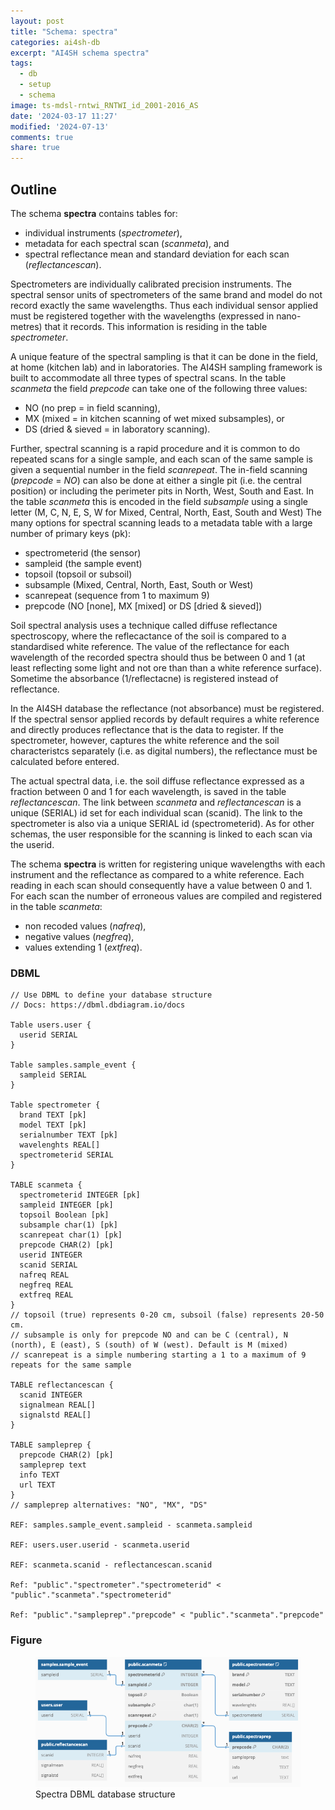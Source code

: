 ```yaml
---
layout: post
title: "Schema: spectra"
categories: ai4sh-db
excerpt: "AI4SH schema spectra"
tags:
  - db
  - setup
  - schema
image: ts-mdsl-rntwi_RNTWI_id_2001-2016_AS
date: '2024-03-17 11:27'
modified: '2024-07-13'
comments: true
share: true
---
```


## Outline

The schema **spectra** contains tables for:  

- individual instruments (_spectrometer_),
- metadata for each spectral scan (_scanmeta_), and
- spectral reflectance mean and standard deviation for each scan (_reflectancescan_).

Spectrometers are individually calibrated precision instruments. The spectral sensor units of spectrometers of the same brand and model do not record exactly the same wavelengths. Thus each individual sensor applied must be registered together with the wavelengths (expressed in nano-metres) that it records. This information is residing in the table _spectrometer_.

A unique feature of the spectral sampling is that it can be done in the field, at home (kitchen lab) and in laboratories. The AI4SH sampling framework is built to accommodate all three types of spectral scans. In the table _scanmeta_ the field _prepcode_ can take one of the following three values:

- NO (no prep = in field scanning),
- MX (mixed = in kitchen scanning of wet mixed subsamples), or
- DS (dried & sieved = in laboratory scanning).

Further, spectral scanning is a rapid procedure and it is common to do repeated scans for a single sample, and each scan of the same sample is given a sequential number in the field _scanrepeat_. The in-field scanning (_prepcode_ = _NO_) can also be done at either a single pit (i.e. the central position) or including the perimeter pits in North, West, South and East. In the table _scanmeta_ this is encoded in the field _subsample_ using a single letter (M, C, N, E, S, W for Mixed, Central, North, East, South and West) The many options for spectral scanning leads to a metadata table with a large number of primary keys (pk):

- spectrometerid (the sensor)
- sampleid (the sample event)
- topsoil (topsoil or subsoil)
- subsample (Mixed, Central, North, East, South or West)
- scanrepeat (sequence from 1 to maximum 9)
- prepcode (NO [none], MX [mixed] or DS [dried & sieved])

Soil spectral analysis uses a technique called diffuse reflectance spectroscopy, where the reflecactance of the soil is compared to a standardised white reference. The value of the reflectance for each wavelength of the recorded spectra should thus be between 0 and 1 (at least reflecting some light and not ore than than a white reference surface). Sometime the absorbance (1/reflectacne) is registered instead of reflectance.

In the AI4SH database the reflectance (not absorbance) must be registered. If the spectral sensor applied records by default requires a white reference and directly produces reflectance that is the data to register. If the spectrometer, however, captures the white reference and the soil characteristcs separately (i.e. as digital numbers), the reflectance must be calculated before entered.

The actual spectral data, i.e. the soil diffuse reflectance expressed as a fraction between 0 and 1 for each wavelength, is saved in the table _reflectancescan_. The link between _scanmeta_ and _reflectancescan_ is a unique (SERIAL) id set for each individual scan (scanid). The link to the spectrometer is also via a unique SERIAL id (spectrometerid). As for other schemas, the user responsible for the scanning is linked to each scan via the userid.

The schema **spectra** is written for registering unique wavelengths with each instrument and the reflectance as compared to a white reference. Each reading in each scan should consequently have a value between 0 and 1. For each scan the number of erroneous values are compiled and registered in the table _scanmeta_:

- non recoded values (_nafreq_),
- negative values (_negfreq_),
- values extending 1 (_extfreq_).

### DBML

```
// Use DBML to define your database structure
// Docs: https://dbml.dbdiagram.io/docs

Table users.user {
  userid SERIAL
}

Table samples.sample_event {
  sampleid SERIAL
}

Table spectrometer {
  brand TEXT [pk]
  model TEXT [pk]
  serialnumber TEXT [pk]
  wavelenghts REAL[]
  spectrometerid SERIAL
}

TABLE scanmeta {
  spectrometerid INTEGER [pk]
  sampleid INTEGER [pk]
  topsoil Boolean [pk]
  subsample char(1) [pk]
  scanrepeat char(1) [pk]
  prepcode CHAR(2) [pk]
  userid INTEGER
  scanid SERIAL
  nafreq REAL
  negfreq REAL
  extfreq REAL
}
// topsoil (true) represents 0-20 cm, subsoil (false) represents 20-50 cm.
// subsample is only for prepcode NO and can be C (central), N (north), E (east), S (south) of W (west). Default is M (mixed)
// scanrepeat is a simple numbering starting a 1 to a maximum of 9 repeats for the same sample

TABLE reflectancescan {
  scanid INTEGER
  signalmean REAL[]
  signalstd REAL[]  
}

TABLE sampleprep {
  prepcode CHAR(2) [pk]
  sampleprep text
  info TEXT
  url TEXT
}
// sampleprep alternatives: "NO", "MX", "DS"

REF: samples.sample_event.sampleid - scanmeta.sampleid

REF: users.user.userid - scanmeta.userid

REF: scanmeta.scanid - reflectancescan.scanid

Ref: "public"."spectrometer"."spectrometerid" < "public"."scanmeta"."spectrometerid"

Ref: "public"."sampleprep"."prepcode" < "public"."scanmeta"."prepcode"
```

### Figure

<figure>
<a href="../../images/DBML_schema-spectra.png">
<img src="../../images/DBML_schema-spectra.png"></a>
<figcaption>Spectra DBML database structure</figcaption>
</figure>
